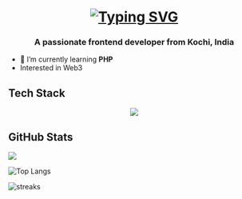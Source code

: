 <h1 align = "center">
<a href="https://git.io/typing-svg"><img src="https://readme-typing-svg.herokuapp.com?font=Fira+Code&weight=300&size=40&duration=2000&pause=650&color=E6EDF3&center=true&vCenter=true&repeat=false&width=435&lines=Hi+%F0%9F%91%8B%2C+I'm+Aakash" alt="Typing SVG" /></a>

<h3 align="center">A passionate frontend developer from Kochi, India</h3>

- 🌱 I’m currently learning **PHP**
- Interested in Web3
  
## Tech Stack
<div align="center">
  <p align="center">
  <a href="https://skillicons.dev">
    <img src="https://skillicons.dev/icons?i=html,css,js,react,tailwind,c,cpp,ipfs,solidity,nodejs,php,git,github" />
  </a>

</div>

## GitHub Stats

![](https://komarev.com/ghpvc/?username=aakash414&style=for-the-badge)
 
![Top Langs](https://github-readme-stats.vercel.app/api/top-langs/?username=aakash414&layout=compact&theme=dracula&hide_border=true)

![streaks](https://github-readme-streak-stats.herokuapp.com/?user=aakash414&theme=monokai-metallian&hide_border=true)

